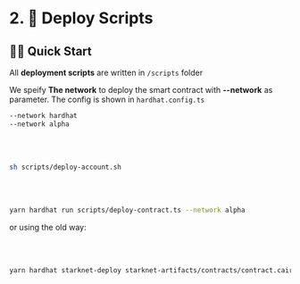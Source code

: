 # 2. 💼 Deploy Scripts

## 🏄‍♂️ Quick Start

All **deployment scripts** are written in `/scripts` folder

We speify **The network** to deploy the smart contract with **--network** as parameter. The config is shown in `hardhat.config.ts`

```bash
--network hardhat
--network alpha
```

<br/><br/>

```bash
sh scripts/deploy-account.sh
```

<br/><br/>

```bash
yarn hardhat run scripts/deploy-contract.ts --network alpha
```

or using the old way:

<br/><br/>

```bash
yarn hardhat starknet-deploy starknet-artifacts/contracts/contract.cairo/ --inputs "0" --starknet-network alpha
```
